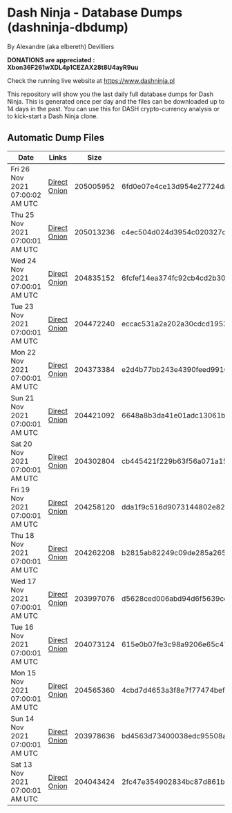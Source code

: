 # Dash Ninja - Database Dumps (dashninja-dbdump)
By Alexandre (aka elbereth) Devilliers

**DONATIONS are appreciated : Xbon36F261wXDL4p1CEZAX28t8U4ayR9uu**

Check the running live website at https://www.dashninja.pl

This repository will show you the last daily full database dumps for Dash Ninja. This is generated once per day and the files can be downloaded up to 14 days in the past.
You can use this for DASH crypto-currency analysis or to kick-start a Dash Ninja clone.


## Automatic Dump Files
| Date | Links | Size | SHA256 |
|--|--|--|--|
| Fri 26 Nov 2021 07:00:02 AM UTC | [Direct](https://oshi.at/erTMam) [Onion](http://didllblj4qsn5oeaejoayl2orvdalsdyr4ppjvstsjfyorffdv6zrlid.onion/erTMam) | 205005952 | 6fd0e07e4ce13d954e27724da3eab6dbf1f592651807603f06253f9be7dc666a | 
| Thu 25 Nov 2021 07:00:01 AM UTC | [Direct](https://oshi.at/uDUFnB) [Onion](http://didllblj4qsn5oeaejoayl2orvdalsdyr4ppjvstsjfyorffdv6zrlid.onion/uDUFnB) | 205013236 | c4ec504d024d3954c020327c3135025b48413fd61d3cfd8ea96fa751667ad92b | 
| Wed 24 Nov 2021 07:00:01 AM UTC | [Direct](https://oshi.at/GABRYM) [Onion](http://didllblj4qsn5oeaejoayl2orvdalsdyr4ppjvstsjfyorffdv6zrlid.onion/GABRYM) | 204835152 | 6fcfef14ea374fc92cb4cd2b3085846cd67569b821807fc75e8cc5769069c287 | 
| Tue 23 Nov 2021 07:00:01 AM UTC | [Direct](https://oshi.at/MhYFcz) [Onion](http://didllblj4qsn5oeaejoayl2orvdalsdyr4ppjvstsjfyorffdv6zrlid.onion/MhYFcz) | 204472240 | eccac531a2a202a30cdcd19537f2201b8d66e557f687e0291fccbd1ee1681f89 | 
| Mon 22 Nov 2021 07:00:01 AM UTC | [Direct](https://oshi.at/opiiUK) [Onion](http://didllblj4qsn5oeaejoayl2orvdalsdyr4ppjvstsjfyorffdv6zrlid.onion/opiiUK) | 204373384 | e2d4b77bb243e4390feed9916e56a62e28f2c1ef7af2fd3876d7c0883e380ba7 | 
| Sun 21 Nov 2021 07:00:01 AM UTC | [Direct](https://oshi.at/vVdnMM) [Onion](http://didllblj4qsn5oeaejoayl2orvdalsdyr4ppjvstsjfyorffdv6zrlid.onion/vVdnMM) | 204421092 | 6648a8b3da41e01adc13061b6cfb148cd6c8463cea6c803c05f685638264f9f6 | 
| Sat 20 Nov 2021 07:00:01 AM UTC | [Direct](https://oshi.at/HvBfvq) [Onion](http://didllblj4qsn5oeaejoayl2orvdalsdyr4ppjvstsjfyorffdv6zrlid.onion/HvBfvq) | 204302804 | cb445421f229b63f56a071a151692b6fabd6e310ede59c5c9c8960dad38bcc59 | 
| Fri 19 Nov 2021 07:00:01 AM UTC | [Direct](https://oshi.at/PGUsrv) [Onion](http://didllblj4qsn5oeaejoayl2orvdalsdyr4ppjvstsjfyorffdv6zrlid.onion/PGUsrv) | 204258120 | dda1f9c516d9073144802e824855233c2c5ee3dfe461dd820ee2a82bebd25de8 | 
| Thu 18 Nov 2021 07:00:01 AM UTC | [Direct](https://oshi.at/AQfbPn) [Onion](http://didllblj4qsn5oeaejoayl2orvdalsdyr4ppjvstsjfyorffdv6zrlid.onion/AQfbPn) | 204262208 | b2815ab82249c09de285a2652bc57aa89caef37324c8bd3b9884017d9a7ac198 | 
| Wed 17 Nov 2021 07:00:01 AM UTC | [Direct](https://oshi.at/RcWkya) [Onion](http://didllblj4qsn5oeaejoayl2orvdalsdyr4ppjvstsjfyorffdv6zrlid.onion/RcWkya) | 203997076 | d5628ced006abd94d6f5639ce4a1acd8f3baec30e9e2c68e01ae34cee9ed1edc | 
| Tue 16 Nov 2021 07:00:01 AM UTC | [Direct](https://oshi.at/BbuUzh) [Onion](http://didllblj4qsn5oeaejoayl2orvdalsdyr4ppjvstsjfyorffdv6zrlid.onion/BbuUzh) | 204073124 | 615e0b07fe3c98a9206e65c47b1fdf234c9018874b7c4bfa2cc76df0e9537f5c | 
| Mon 15 Nov 2021 07:00:01 AM UTC | [Direct](https://oshi.at/hXRHzN) [Onion](http://didllblj4qsn5oeaejoayl2orvdalsdyr4ppjvstsjfyorffdv6zrlid.onion/hXRHzN) | 204565360 | 4cbd7d4653a3f8e7f77474bef90590f72e0f1722a74bb905c89d80628f1bb9fc | 
| Sun 14 Nov 2021 07:00:01 AM UTC | [Direct](https://oshi.at/sJvuUo) [Onion](http://didllblj4qsn5oeaejoayl2orvdalsdyr4ppjvstsjfyorffdv6zrlid.onion/sJvuUo) | 203978636 | bd4563d73400038edc95508adf170bbf799794e80eeef3965039ac745b1bbe97 | 
| Sat 13 Nov 2021 07:00:01 AM UTC | [Direct](https://oshi.at/VRgEpv) [Onion](http://didllblj4qsn5oeaejoayl2orvdalsdyr4ppjvstsjfyorffdv6zrlid.onion/VRgEpv) | 204043424 | 2fc47e354902834bc87d861b84704dde8d88696afe927766a3f92c4e5b4af7f0 | 
